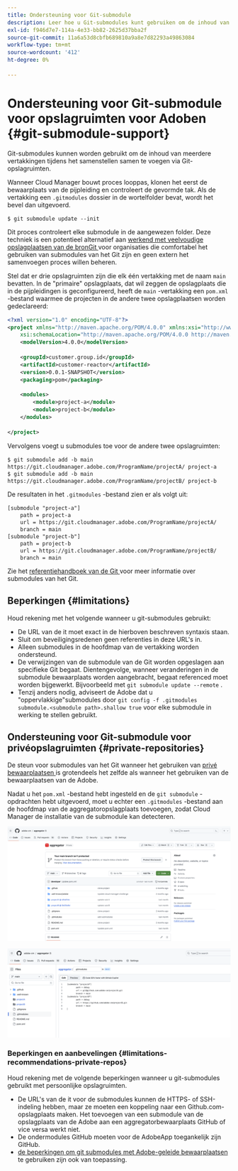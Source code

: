 ```yaml
---
title: Ondersteuning voor Git-submodule
description: Leer hoe u Git-submodules kunt gebruiken om de inhoud van meerdere vertakkingen in Git-opslagruimten tijdens het samenstellen samen te voegen.
exl-id: f946d7e7-114a-4e33-bb82-2625d37bba2f
source-git-commit: 11a6a53d8cbfb689810a9a8e7d82293a49863084
workflow-type: tm+mt
source-wordcount: '412'
ht-degree: 0%

---
```


# Ondersteuning voor Git-submodule voor opslagruimten voor Adoben {#git-submodule-support}

Git-submodules kunnen worden gebruikt om de inhoud van meerdere vertakkingen tijdens het samenstellen samen te voegen via Git-opslagruimten.

Wanneer Cloud Manager bouwt proces looppas, klonen het eerst de bewaarplaats van de pijpleiding en controleert de gevormde tak. Als de vertakking een `.gitmodules` dossier in de wortelfolder bevat, wordt het bevel dan uitgevoerd.

```
$ git submodule update --init
```

Dit proces controleert elke submodule in de aangewezen folder. Deze techniek is een potentieel alternatief aan [ werkend met veelvoudige opslagplaatsen van de bronGit ](/help/managing-code/multiple-git-repos.md) voor organisaties die comfortabel het gebruiken van submodules van het Git zijn en geen extern het samenvoegen proces willen beheren.

Stel dat er drie opslagruimten zijn die elk één vertakking met de naam `main` bevatten. In de &quot;primaire&quot; opslagplaats, dat wil zeggen de opslagplaats die in de pijpleidingen is geconfigureerd, heeft de `main` -vertakking een `pom.xml` -bestand waarmee de projecten in de andere twee opslagplaatsen worden gedeclareerd:

```xml
<?xml version="1.0" encoding="UTF-8"?>
<project xmlns="http://maven.apache.org/POM/4.0.0" xmlns:xsi="http://www.w3.org/2001/XMLSchema-instance"
    xsi:schemaLocation="http://maven.apache.org/POM/4.0.0 http://maven.apache.org/maven-v4_0_0.xsd">
    <modelVersion>4.0.0</modelVersion>
   
    <groupId>customer.group.id</groupId>
    <artifactId>customer-reactor</artifactId>
    <version>0.0.1-SNAPSHOT</version>
    <packaging>pom</packaging>
   
    <modules>
        <module>project-a</module>
        <module>project-b</module>
    </modules>
   
</project>
```

Vervolgens voegt u submodules toe voor de andere twee opslagruimten:

```shell
$ git submodule add -b main https://git.cloudmanager.adobe.com/ProgramName/projectA/ project-a
$ git submodule add -b main https://git.cloudmanager.adobe.com/ProgramName/projectB/ project-b
```

De resultaten in het `.gitmodules` -bestand zien er als volgt uit:

```text
[submodule "project-a"]
    path = project-a
    url = https://git.cloudmanager.adobe.com/ProgramName/projectA/
    branch = main
[submodule "project-b"]
    path = project-b
    url = https://git.cloudmanager.adobe.com/ProgramName/projectB/
    branch = main
```

Zie het [ referentiehandboek van de Git ](https://git-scm.com/book/en/v2/Git-Tools-Submodules) voor meer informatie over submodules van het Git.

## Beperkingen {#limitations}

Houd rekening met het volgende wanneer u git-submodules gebruikt:

* De URL van de it moet exact in de hierboven beschreven syntaxis staan.
* Sluit om beveiligingsredenen geen referenties in deze URL&#39;s in.
* Alleen submodules in de hoofdmap van de vertakking worden ondersteund.
* De verwijzingen van de submodule van de Git worden opgeslagen aan specifieke Git begaat. Dientengevolge, wanneer veranderingen in de submodule bewaarplaats worden aangebracht, begaat referenced moet worden bijgewerkt. Bijvoorbeeld met `git submodule update --remote` .
* Tenzij anders nodig, adviseert de Adobe dat u &quot;oppervlakkige&quot;submodules door `git config -f .gitmodules submodule.<submodule path>.shallow true` voor elke submodule in werking te stellen gebruikt.


## Ondersteuning voor Git-submodule voor privéopslagruimten {#private-repositories}

De steun voor submodules van het Git wanneer het gebruiken van [ privé bewaarplaatsen ](private-repositories.md) is grotendeels het zelfde als wanneer het gebruiken van de bewaarplaatsen van de Adobe.

Nadat u het `pom.xml` -bestand hebt ingesteld en de `git submodule` -opdrachten hebt uitgevoerd, moet u echter een `.gitmodules` -bestand aan de hoofdmap van de aggregatoropslagplaats toevoegen, zodat Cloud Manager de installatie van de submodule kan detecteren.

![ .gitmodules, bestand ](assets/gitmodules.png)

![ Agregator ](assets/aggregator.png)

### Beperkingen en aanbevelingen {#limitations-recommendations-private-repos}

Houd rekening met de volgende beperkingen wanneer u git-submodules gebruikt met persoonlijke opslagruimten.

* De URL&#39;s van de it voor de submodules kunnen de HTTPS- of SSH-indeling hebben, maar ze moeten een koppeling naar een Github.com-opslagplaats maken. Het toevoegen van een submodule van de opslagplaats van de Adobe aan een aggregatorbewaarplaats GitHub of vice versa werkt niet.
* De ondermodules GitHub moeten voor de AdobeApp toegankelijk zijn GitHub.
* [ de beperkingen om git submodules met Adobe-geleide bewaarplaatsen ](#limitations-recommendations) te gebruiken zijn ook van toepassing.
